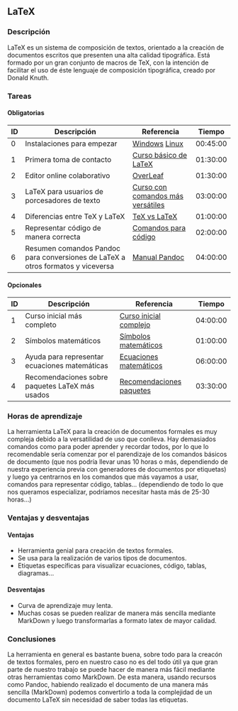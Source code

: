 
##  LaTeX

### Descripción
LaTeX es un sistema de composición de textos, orientado a la creación de documentos escritos que presenten una alta calidad tipográfica.  Está formado por un gran conjunto de macros de TeX, con la intención de facilitar el uso de éste  lenguaje de composición tipográfica, creado por Donald Knuth. 
### Tareas
#### Obligatorias

| ID      | Descripción | Referencia | Tiempo  |
| ------- | ----------- | ---------- | ------- |
| 0       | Instalaciones para empezar   | [Windows](http://nokyotsu.com/latex/windows.html) [Linux](http://nokyotsu.com/latex/linux.html) | 00:45:00|
| 1       | Primera toma de contacto        | [Curso básico de LaTeX](http://nokyotsu.com/latex/curso.html) | 01:30:00|
| 2       | Editor online colaborativo        | [OverLeaf](https://www.overleaf.com) | 01:30:00|
| 3       | LaTeX para usuarios de porcesadores de texto        | [Curso con comandos más versátiles](https://web.archive.org/web/20050307221106/http://bulma.net:80/~aaloy/latex4wp.pdf) | 03:00:00|
| 4       | Diferencias entre TeX y LaTeX        | [TeX vs LaTeX](https://www.ibiblio.org/pub/linux/docs/LuCaS/CervanTeX/CervanTeX/QueesTeX.html#intro) | 01:00:00|
| 5       | Representar código de manera correcta        | [Comandos para código](http://www.rafalinux.com/?p=599) | 02:00:00|
| 6       | Resumen comandos Pandoc para conversiones de LaTeX a otros formatos y viceversa       | [Manual Pandoc](https://pandoc.org/MANUAL.html) | 04:00:00|



#### Opcionales

| ID      | Descripción | Referencia | Tiempo  |
| ------- | ----------- | ---------- | ------- |
| 1  | Curso inicial más completo        | [Curso inicial complejo](https://osl.ugr.es/CTAN/info/lshort/spanish/lshort-a4.pdf) | 04:00:00|
| 2  | Símbolos matemáticos        | [Símbolos matemáticos](http://web.ift.uib.no/Teori/KURS/WRK/TeX/symALL.html) | 01:00:00|
| 3  | Ayuda para representar ecuaciones matemáticas        | [Ecuaciones matemáticos](http://web.fi.uba.ar/~ssantisi/works/ecuaciones_en_latex/) | 06:00:00|
| 4       | Recomendaciones sobre paquetes LaTeX más usados        | [Recomendaciones paquetes](ftp://ftp.dante.de/tex-archive/info/l2tabu/spanish/l2tabues.pdf) | 03:30:00|
### Horas de aprendizaje
La herramienta LaTeX para la creación de documentos formales es muy compleja debido a la versatilidad de uso que conlleva. Hay demasiados comandos como para poder aprender y recordar todos, por lo que lo recomendable sería comenzar por el parendizaje de los comandos básicos de documento (que nos podría llevar unas 10 horas o más, dependiendo de nuestra experiencia previa con generadores de documentos por etiquetas) y luego ya centrarnos en los comandos que más vayamos a usar, comandos para representar código, tablas... (dependiendo de todo lo que nos queramos especializar, podríamos necesitar hasta más de 25-30 horas...)
### Ventajas y desventajas

#### Ventajas
* Herramienta genial para creación de textos formales.
* Se usa para la realización de varios tipos de documentos.
* Etiquetas específicas para visualizar ecuaciones, código, tablas, diagramas...
#### Desventajas
* Curva de aprendizaje muy lenta.
* Muchas cosas se pueden realizar de manera más sencilla mediante MarkDown y luego transformarlas a formato latex de mayor calidad.
### Conclusiones
La herramienta en general es bastante buena, sobre todo para la creacón de textos formales, 
pero en nuestro caso no es del todo útil ya que gran parte de nuestro trabajo
se puede hacer de manera más fácil mediante otras herramientas como MarkDown. 
De esta manera, usando recursos como Pandoc, habiendo realizado el documento 
de una manera más sencilla (MarkDown) podemos convertirlo a toda la 
complejidad de un documento LaTeX sin necesidad de saber 
todas las etiquetas.

